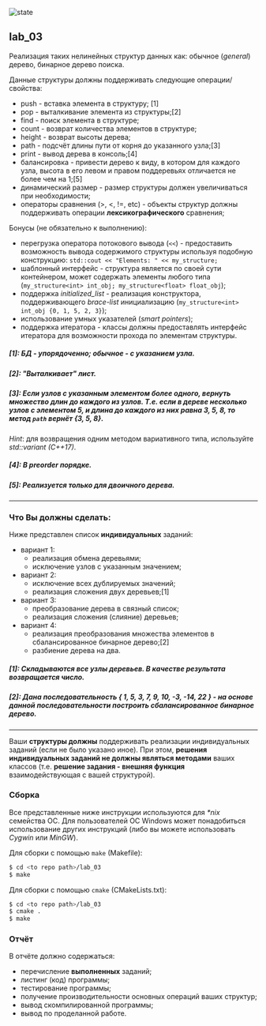 ![state](https://github.com/michael2021-vlsu/ssw_lab_4sem/actions/workflows/c-cpp.yml/badge.svg)

## lab_03

Реализация таких нелинейных структур данных как: обычное (*general*) дерево, бинарное дерево поиска.

Данные структуры должны поддерживать следующие операции/свойства:

- push - вставка элемента в структуру; [1]
- pop - выталкивание элемента из структуры;[2]
- find - поиск элемента в структуре;
- count - возврат количества элементов в структуре;
- height - возврат высоты дерева;
- path - подсчёт длины пути от корня до указанного узла;[3]
- print - вывод дерева в консоль;[4]
- балансировка - привести дерево к виду, в котором для каждого узла, высота в его левом и правом поддеревьях отличается не более чем на 1;[5]
- динамический размер - размер структуры должен увеличиваться при необходимости;
- операторы сравнения (>, <, !=, etc) - объекты структур должны поддерживать операции **лексикографического** сравнения;

Бонусы (не обязательно к выполнению):

- перегрузка оператора потокового вывода (`<<`) - предоставить возможность вывода содержимого структуры используя подобную конструкцию: `std::cout << "Elements: " << my_structure;`
- шаблонный интерфейс - структура является по своей сути контейнером, может содержать элементы любого типа (`my_structure<int> int_obj; my_structure<float> float_obj`);
- поддержка *initialized_list* - реализация конструктора, поддерживающего *brace-list* инициализацию (`my_structure<int> int_obj {0, 1, 5, 2, 3}`);
- использование умных указателей (*smart pointers*);
- поддержка итератора - классы должны предоставлять интерфейс итератора для возможности прохода по элементам структуры.

##### [1]: БД - упорядоченно; обычное - с указанием узла.

##### [2]: "Выталкивает" лист.

##### [3]: Если узлов с указанным элементом более одного, вернуть множество длин до каждого из узлов. Т.е. если в дереве несколько узлов с элементом 5, и длина до каждого из них равна 3, 5, 8, то метод `path` вернёт {3, 5, 8}. 
*Hint*: для возвращения одним методом вариативного типа, используйте *std::variant (C++17)*.

##### [4]: В *preorder* порядке.

##### [5]: Реализуется только для двоичного дерева.  

---------------------------

### Что Вы должны сделать:

Ниже представлен список **индивидуальных** заданий:

- вариант 1:  
  - реализация обмена деревьями;
  - исключение узлов с указанным значением;
- вариант 2:  
  - исключение всех дублируемых значений;
  - реализация сложения двух деревьев;[1]
- вариант 3:  
  - преобразование дерева в связный список;
  - реализация сложения (слияние) деревьев;
- вариант 4:  
  - реализация преобразования множества элементов в сбалансированное бинарное дерево;[2]
  - разбиение дерева на два.

##### [1]: Складываются все узлы деревьев.  В качестве результата возвращается число.

##### [2]: Дана последовательность { 1, 5, 3, 7, 9, 10, -3, -14, 22 } - на основе данной последовательности построить сбалансированное бинарное дерево.

** **

Ваши **структуры должны** поддерживать реализации индивидуальных заданий (если не было указано иное).  При этом, **решения индивидуальных заданий не должны являться методами** ваших классов (т.е. **решение задания - внешняя функция** взаимодействующая с вашей структурой).

### Сборка

Все представленные ниже инструкции используются для _*nix_ семейства ОС.  Для пользователей ОС Windows может понадобиться использование других инструкций (либо вы можете использовать *Cygwin* или *MinGW*).

Для сборки с помощью `make` (Makefile):

```bash
$ cd <to repo path>/lab_03
$ make
```

Для сборки с помощью `cmake` (CMakeLists.txt):

```bash
$ cd <to repo path>/lab_03
$ cmake .
$ make
```

### Отчёт

В отчёте должно содержаться:

- перечисление **выполненных** заданий;
- листинг (код) программы;
- тестирование программы;
- получение производительности основных операций ваших структур;
- вывод скомпилированной программы;
- вывод по проделанной работе.